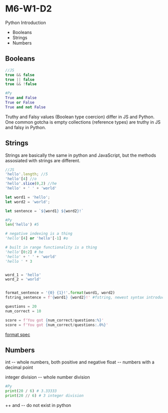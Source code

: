 # M6-W1-D2

Python Introduction

- Booleans
- Strings
- Numbers

## Booleans

```js
//JS
true && false
true || false
true && !false
```

```py
#Py
True and False
True or False
True and not False
```

Truthy and Falsy values (Boolean type coercion) differ in JS and Python. One common gotcha is empty
collections (reference types) are truthy in JS and falsy in Python.

## Strings

Strings are basically the same in python and JavaScript, but the methods
assosiated with strings are different.

```js
//JS
'hello'.length; //5
'hello'[4] //o
'hello'.slice(0,2) //he
'hello' + ' ' + 'world'

let word1 = 'hello';
let word2 = 'world';

let sentence = `${word1} ${word2}!`

```

```py
#Py
len('hello') #5

# negative indexing is a thing
'hello'[4] or 'hello'[-1] #o

# built in range functionality is a thing
'hello'[0:2] # he
'hello' + ' ' + 'world'
'hello ' * 3


word_1 = 'hello'
word_2 = 'world'


format_sentence = '{0} {1}!'.format(word1, word2)
fstring_sentence = f'{word1} {word2}!' #fstring, newest syntax introduced in python 3.6

questions = 20
num_correct = 10

score = f'You got {num_correct/questions:%}'
score = f'You got {num_correct/questions:.0%}'
```

[format spec](https://docs.python.org/3/library/string.html#formatspec)

## Numbers

int  -- whole numbers, both positive and negative
float -- numbers with a decimal point

integer division -- whole number division

```py
#Py
print(20 / 6) # 3.33333
print(20 // 6) # 3 integer division

```

++ and -- do not exist in python
